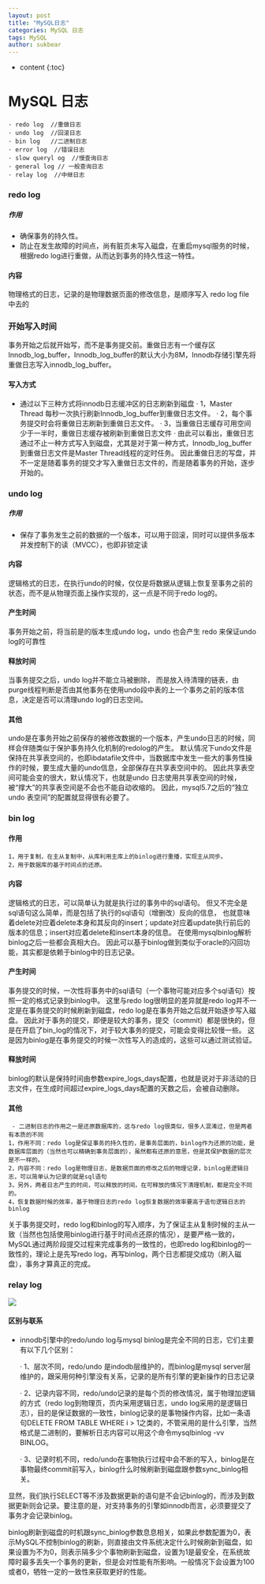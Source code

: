 ```yaml
---
layout: post
title: "MySQL日志"
categories: MySQL 日志
tags: MySQL
author: sukbear
---
```

* content
{:toc}

# MySQL 日志

    · redo log  //重做日志
    · undo log  //回滚日志
    · bin log   //二进制日志
    · error log  //错误日志
    · slow queryl og  //慢查询日志
    · general log // 一般查询日志
    · relay log  //中继日志

### redo log

##### 作用

- 确保事务的持久性。
- 防止在发生故障的时间点，尚有脏页未写入磁盘，在重启mysql服务的时候，根据redo log进行重做，从而达到事务的持久性这一特性。

#### 内容

物理格式的日志，记录的是物理数据页面的修改信息，是顺序写入 redo log file 中去的

### 开始写入时间

事务开始之后就开始写，而不是事务提交前。重做日志有一个缓存区Innodb_log_buffer，Innodb_log_buffer的默认大小为8M，Innodb存储引擎先将重做日志写入innodb_log_buffer。

#### 写入方式

- 通过以下三种方式将innodb日志缓冲区的日志刷新到磁盘
    · 1，Master Thread 每秒一次执行刷新Innodb_log_buffer到重做日志文件。
    · 2，每个事务提交时会将重做日志刷新到重做日志文件。
    · 3，当重做日志缓存可用空间 少于一半时，重做日志缓存被刷新到重做日志文件
    · 由此可以看出，重做日志通过不止一种方式写入到磁盘，尤其是对于第一种方式，Innodb_log_buffer到重做日志文件是Master Thread线程的定时任务。
      因此重做日志的写盘，并不一定是随着事务的提交才写入重做日志文件的，而是随着事务的开始，逐步开始的。
      
      
      
### undo log

##### 作用

- 保存了事务发生之前的数据的一个版本，可以用于回滚，同时可以提供多版本并发控制下的读（MVCC），也即非锁定读

#### 内容

逻辑格式的日志，在执行undo的时候，仅仅是将数据从逻辑上恢复至事务之前的状态，而不是从物理页面上操作实现的，这一点是不同于redo log的。

#### 产生时间

事务开始之前，将当前是的版本生成undo log，undo 也会产生 redo 来保证undo log的可靠性

#### 释放时间

当事务提交之后，undo log并不能立马被删除，
而是放入待清理的链表，由purge线程判断是否由其他事务在使用undo段中表的上一个事务之前的版本信息，决定是否可以清理undo log的日志空间。

#### 其他

undo是在事务开始之前保存的被修改数据的一个版本，产生undo日志的时候，同样会伴随类似于保护事务持久化机制的redolog的产生。
默认情况下undo文件是保持在共享表空间的，也即ibdatafile文件中，当数据库中发生一些大的事务性操作的时候，要生成大量的undo信息，全部保存在共享表空间中的。
因此共享表空间可能会变的很大，默认情况下，也就是undo 日志使用共享表空间的时候，被“撑大”的共享表空间是不会也不能自动收缩的。
因此，mysql5.7之后的“独立undo 表空间”的配置就显得很有必要了。

### bin log

#### 作用

    1，用于复制，在主从复制中，从库利用主库上的binlog进行重播，实现主从同步。
    2，用于数据库的基于时间点的还原。

#### 内容

逻辑格式的日志，可以简单认为就是执行过的事务中的sql语句。
但又不完全是sql语句这么简单，而是包括了执行的sql语句（增删改）反向的信息，
也就意味着delete对应着delete本身和其反向的insert；update对应着update执行前后的版本的信息；insert对应着delete和insert本身的信息。
在使用mysqlbinlog解析binlog之后一些都会真相大白。
因此可以基于binlog做到类似于oracle的闪回功能，其实都是依赖于binlog中的日志记录。
 

#### 产生时间

事务提交的时候，一次性将事务中的sql语句（一个事物可能对应多个sql语句）按照一定的格式记录到binlog中。
这里与redo log很明显的差异就是redo log并不一定是在事务提交的时候刷新到磁盘，redo log是在事务开始之后就开始逐步写入磁盘。
因此对于事务的提交，即便是较大的事务，提交（commit）都是很快的，但是在开启了bin_log的情况下，对于较大事务的提交，可能会变得比较慢一些。
这是因为binlog是在事务提交的时候一次性写入的造成的，这些可以通过测试验证。

#### 释放时间

binlog的默认是保持时间由参数expire_logs_days配置，也就是说对于非活动的日志文件，在生成时间超过expire_logs_days配置的天数之后，会被自动删除。   
    
#### 其他 

     - 二进制日志的作用之一是还原数据库的，这与redo log很类似，很多人混淆过，但是两者有本质的不同
    1，作用不同：redo log是保证事务的持久性的，是事务层面的，binlog作为还原的功能，是数据库层面的（当然也可以精确到事务层面的），虽然都有还原的意思，但是其保护数据的层次是不一样的。
    2，内容不同：redo log是物理日志，是数据页面的修改之后的物理记录，binlog是逻辑日志，可以简单认为记录的就是sql语句
    3，另外，两者日志产生的时间，可以释放的时间，在可释放的情况下清理机制，都是完全不同的。
    4，恢复数据时候的效率，基于物理日志的redo log恢复数据的效率要高于语句逻辑日志的binlog

关于事务提交时，redo log和binlog的写入顺序，为了保证主从复制时候的主从一致（当然也包括使用binlog进行基于时间点还原的情况），是要严格一致的，
MySQL通过两阶段提交过程来完成事务的一致性的，也即redo log和binlog的一致性的，理论上是先写redo log，再写binlog，两个日志都提交成功（刷入磁盘），事务才算真正的完成。

### relay log
![](https://raw.githubusercontent.com/sukbear/sukbear.github.io/master/images/mysql.png)


#### 区别与联系

- innodb引擎中的redo/undo log与mysql binlog是完全不同的日志，它们主要有以下几个区别：

    · 1、层次不同，redo/undo 是indodb层维护的，而binlog是mysql server层维护的，跟采用何种引擎没有关系，记录的是所有引擎的更新操作的日志记录

    ·  2、记录内容不同，redo/undo记录的是每个页的修改情况，属于物理加逻辑的方式（redo log到物理页，页内采用逻辑日志，undo log采用的是逻辑日志），目的是保证数据的一致性，binlog记录的是事物操作内容，比如一条语句DELETE FROM TABLE WHERE i > 1之类的，不管采用的是什么引擎，当然格式是二进制的，要解析日志内容可以用这个命令mysqlbinlog -vv BINLOG。

    ·  3、记录时机不同，redo/undo在事物执行过程中会不断的写入，binlog是在事物最终commit前写入，binlog什么时候刷新到磁盘跟参数sync_binlog相关。

显然，我们执行SELECT等不涉及数据更新的语句是不会记binlog的，而涉及到数据更新则会记录。要注意的是，对支持事务的引擎如innodb而言，必须要提交了事务才会记录binlog。

binlog刷新到磁盘的时机跟sync_binlog参数息息相关，如果此参数配置为0，表示MySQL不控制binlog的刷新，则直接由文件系统决定什么时候刷新到磁盘，如果设置为不为0，则表示隔多少个事物刷新到磁盘，设置为1是最安全，在系统故障时最多丢失一个事务的更新，但是会对性能有所影响。一般情况下会设置为100或者0，牺牲一定的一致性来获取更好的性能。
